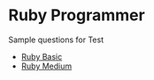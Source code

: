 # Ruby Programmer

Sample questions for Test

* [Ruby Basic](one-ruby-test.md)
* [Ruby Medium](two-ruby-test.md)
